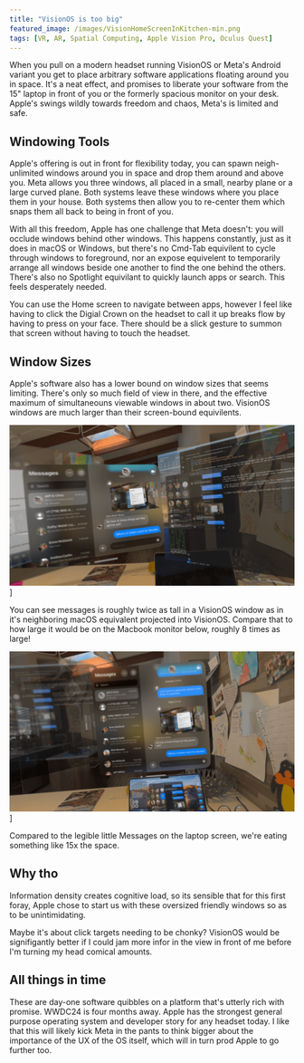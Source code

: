```yaml
---
title: "VisionOS is too big"
featured_image: /images/VisionHomeScreenInKitchen-min.png
tags: [VR, AR, Spatial Computing, Apple Vision Pro, Oculus Quest]
---
```


When you pull on a modern headset running VisionOS or Meta's Android variant you get to place arbitrary software applications floating around you in space. It's a neat effect, and promises to liberate your software from the 15" laptop in front of you or the formerly spacious monitor on your desk. Apple's swings wildly towards freedom and chaos, Meta's is limited and safe.
<!--more--> 

## Windowing Tools
Apple's offering is out in front for flexibility today, you can spawn neigh-unlimited windows around you in space and drop them around and above you. Meta allows you three windows, all placed in a small, nearby plane or a large curved plane. Both systems leave these windows where you place them in your house. Both systems then allow you to re-center them which snaps them all back to being in front of you. 

With all this freedom, Apple has one challenge that Meta doesn't: you will occlude windows behind other windows. This happens constantly, just as it does in macOS or Windows, but there's no Cmd-Tab equivilent to cycle through windows to foreground, nor an expose equivelent to temporarily arrange all windows beside one another to find the one behind the others. There's also no Spotlight equivilant to quickly launch apps or search. This feels desperately needed. 

You can use the Home screen to navigate between apps, however I feel like having to click the Digial Crown on the headset to call it up breaks flow by having to press on your face. There should be a slick gesture to summon that screen without having to touch the headset.

## Window Sizes
Apple's software also has a lower bound on window sizes that seems limiting. There's only so much field of view in there, and the effective maximum of simultaneouns viewable windows in about two. VisionOS windows are much larger than their screen-bound equivilents.


![VisionOS apps are huge!](/images/VisionVsMacOS-min.PNG)]

You can see messages is roughly twice as tall in a VisionOS window as in it's neighboring macOS equivalent projected into VisionOS. Compare that to how large it would be on the Macbook monitor below, roughly 8 times as large!

![VisionOS apps are huge!](/images/VisionVsMacbook-min.PNG)]

Compared to the legible little Messages on the laptop screen, we're eating something like 15x the space.

## Why tho
Information density creates cognitive load, so its sensible that for this first foray, Apple chose to start us with these oversized friendly windows so as to be unintimidating. 

Maybe it's about click targets needing to be chonky? VisionOS would be signifigantly better if I could jam more infor in the view in front of me before I'm turning my head comical amounts. 

## All things in time
These are day-one software quibbles on a platform that's utterly rich with promise. WWDC24 is four months away. Apple has the strongest general purpose operating system and developer story for any headset today. I like that this will likely kick Meta in the pants to think bigger about the importance of the UX of the OS itself, which will in turn prod Apple to go further too.